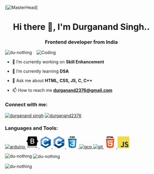[![MasterHead](https://www.bing.com/images/search?view=detailV2&ccid=deo4SV06&id=F598CDA3A8B0FEB6FB203835015D212170A0A908&thid=OIP.deo4SV06W8DJAxa1f5u_tQHaCR&mediaurl=https%3a%2f%2fth.bing.com%2fth%2fid%2fR.75ea38495d3a5bc0c90316b57f9bbfb5%3frik%3dCKmgcCEhXQE1OA%26riu%3dhttp%253a%252f%252fwww.pramukhdigital.com%252fwp-content%252fuploads%252f2018%252f07%252fNew-PNC-Animated-Banners.gif%26ehk%3dfs6XGSkrODbDz9LuU2tZgUw5aQd76DxwLvAaGpktUZI%253d%26risl%3d%26pid%3dImgRaw%26r%3d0&exph=590&expw=1920&q=front+end+developer+banner+gif&simid=608028083947117982&FORM=IRPRST&ck=2B6586186960F38268F9B17AE6D3331D&selectedIndex=24&itb=0&ajaxhist=0&ajaxserp=0)]
<h1 align="center">Hi there 👋, I'm Durganand Singh..</h1>
<h3 align="center">Frontend developer from India</h3>
<img align="right" alt="Coding" width="400" src="[https://www.bing.com/images/search?view=detailV2&ccid=mUahTQdR&id=F0A55D8F75C79DA46D6D6DFDF83111941D0464CE&thid=OIP.mUahTQdRR4e4MJLLtJkjbwHaEU&mediaurl=https%3A%2F%2Fci6.googleusercontent.com%2Fproxy%2F6yONIoTPFRxmcUzOEqGb9rYBV6ot9p2T-PEXVCf8vS8efQLz1Q0yo4Sa6U0lrDqnZIcEDq445nqEDoRcH9cyZobRVuLb3o8oyyjpFXZX1jC-Y1aa-YGJ3kxAAgGaX-S0gw4Tt_8xte_q%3Ds0-d-e1-ft%23https%3A%2F%2Fwww.lambdatest.com%2Fblog%2Fwp-content%2Fuploads%2F2021%2F02%2Fezgif.com-gif-maker-1-1.gif&exph=466&expw=800&q=animated+coding+img&simid=608033980931313863&form=IRPRST&ck=F3BA7A31E1FBE268EEB4D0375B2E8344&selectedindex=126&itb=0&vt=0&sim=11](https://www.bing.com/images/search?view=detailV2&ccid=mUahTQdR&id=F0A55D8F75C79DA46D6D6DFDF83111941D0464CE&thid=OIP.mUahTQdRR4e4MJLLtJkjbwHaEU&mediaurl=https%3A%2F%2Fci6.googleusercontent.com%2Fproxy%2F6yONIoTPFRxmcUzOEqGb9rYBV6ot9p2T-PEXVCf8vS8efQLz1Q0yo4Sa6U0lrDqnZIcEDq445nqEDoRcH9cyZobRVuLb3o8oyyjpFXZX1jC-Y1aa-YGJ3kxAAgGaX-S0gw4Tt_8xte_q%3Ds0-d-e1-ft%23https%3A%2F%2Fwww.lambdatest.com%2Fblog%2Fwp-content%2Fuploads%2F2021%2F02%2Fezgif.com-gif-maker-1-1.gif&exph=466&expw=800&q=animated+coding+img&simid=608033980931313863&form=IRPRST&ck=F3BA7A31E1FBE268EEB4D0375B2E8344&selectedindex=126&itb=0&vt=0&sim=11)">

<p align="left"> <img src="https://komarev.com/ghpvc/?username=du-nothing&label=Profile%20views&color=0e75b6&style=flat" alt="du-nothing" /> </p>

- 🔭 I’m currently working on **Skill Enhancement**

- 🌱 I’m currently learning **DSA**

- 💬 Ask me about **HTML, CSS, JS, C, C++**

- 📫 How to reach me **durganand2376@gmail.com**

<h3 align="left">Connect with me:</h3>
<p align="left">
<a href="https://linkedin.com/in/durganand singh" target="blank"><img align="center" src="https://raw.githubusercontent.com/rahuldkjain/github-profile-readme-generator/master/src/images/icons/Social/linked-in-alt.svg" alt="durganand singh" height="30" width="40" /></a>
<a href="https://www.leetcode.com/durganand2376" target="blank"><img align="center" src="https://raw.githubusercontent.com/rahuldkjain/github-profile-readme-generator/master/src/images/icons/Social/leet-code.svg" alt="durganand2376" height="30" width="40" /></a>
</p>

<h3 align="left">Languages and Tools:</h3>
<p align="left"> <a href="https://www.arduino.cc/" target="_blank" rel="noreferrer"> <img src="https://cdn.worldvectorlogo.com/logos/arduino-1.svg" alt="arduino" width="40" height="40"/> </a> <a href="https://getbootstrap.com" target="_blank" rel="noreferrer"> <img src="https://raw.githubusercontent.com/devicons/devicon/master/icons/bootstrap/bootstrap-plain-wordmark.svg" alt="bootstrap" width="40" height="40"/> </a> <a href="https://www.cprogramming.com/" target="_blank" rel="noreferrer"> <img src="https://raw.githubusercontent.com/devicons/devicon/master/icons/c/c-original.svg" alt="c" width="40" height="40"/> </a> <a href="https://www.w3schools.com/cpp/" target="_blank" rel="noreferrer"> <img src="https://raw.githubusercontent.com/devicons/devicon/master/icons/cplusplus/cplusplus-original.svg" alt="cplusplus" width="40" height="40"/> </a> <a href="https://www.w3schools.com/css/" target="_blank" rel="noreferrer"> <img src="https://raw.githubusercontent.com/devicons/devicon/master/icons/css3/css3-original-wordmark.svg" alt="css3" width="40" height="40"/> </a> <a href="https://cloud.google.com" target="_blank" rel="noreferrer"> <img src="https://www.vectorlogo.zone/logos/google_cloud/google_cloud-icon.svg" alt="gcp" width="40" height="40"/> </a> <a href="https://git-scm.com/" target="_blank" rel="noreferrer"> <img src="https://www.vectorlogo.zone/logos/git-scm/git-scm-icon.svg" alt="git" width="40" height="40"/> </a> <a href="https://www.w3.org/html/" target="_blank" rel="noreferrer"> <img src="https://raw.githubusercontent.com/devicons/devicon/master/icons/html5/html5-original-wordmark.svg" alt="html5" width="40" height="40"/> </a> <a href="https://developer.mozilla.org/en-US/docs/Web/JavaScript" target="_blank" rel="noreferrer"> <img src="https://raw.githubusercontent.com/devicons/devicon/master/icons/javascript/javascript-original.svg" alt="javascript" width="40" height="40"/> </a> </p>

<p><img align="left" src="https://github-readme-stats.vercel.app/api/top-langs?username=du-nothing&show_icons=true&locale=en&layout=compact" alt="du-nothing" /></p>

<p>&nbsp;<img align="center" src="https://github-readme-stats.vercel.app/api?username=du-nothing&show_icons=true&locale=en" alt="du-nothing" /></p>

<p><img align="center" src="https://github-readme-streak-stats.herokuapp.com/?user=du-nothing&" alt="du-nothing" /></p>
